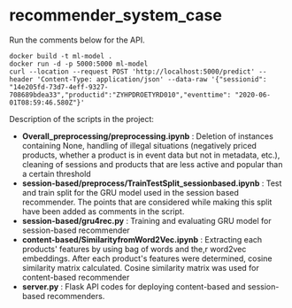 # recommender_system_case

Run the comments below for the API. 
```
docker build -t ml-model .
docker run -d -p 5000:5000 ml-model
curl --location --request POST 'http://localhost:5000/predict' --header 'Content-Type: application/json' --data-raw '{"sessionid": "14e205fd-73d7-4eff-9327-708689bdea33","productid":"ZYHPDROETYRD010","eventtime": "2020-06-01T08:59:46.580Z"}'
```

Description of the scripts in the project: 

- **Overall_preprocessing/preprocessing.ipynb** : Deletion of instances containing None, handling of illegal situations (negatively priced products, whether a product is in event data but not in metadata, etc.), cleaning of sessions and products that are less active and popular than a certain threshold 
- **session-based/preprocess/TrainTestSplit_sessionbased.ipynb** : Test and train split for the GRU model used in the session based recommender. The points that are considered while making this split have been added as comments in the script. 
- **session-based/gru4rec.py** : Training and evaluating GRU model for session-based recommender
- **content-based/SimilarityfromWord2Vec.ipynb** : Extracting each products' features by using bag of words and the,r word2vec embeddings. After each product's features were determined, cosine similarity matrix calculated. Cosine similarity matrix was used for content-based recommender
- **server.py** : Flask API codes for deploying content-based and session-based recommenders.